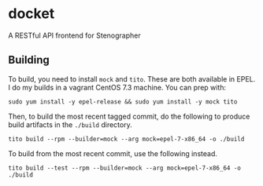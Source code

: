 # docket
A RESTful API frontend for Stenographer

## Building

To build, you need to install `mock` and `tito`. These are both available in EPEL. I do my builds in a vagrant CentOS 7.3 machine. You can prep with:

```
sudo yum install -y epel-release && sudo yum install -y mock tito
```

Then, to build the most recent tagged commit, do the following to produce build artifacts in the `./build` directory.

```
tito build --rpm --builder=mock --arg mock=epel-7-x86_64 -o ./build
```

To build from the most recent commit, use the following instead.

```
tito build --test --rpm --builder=mock --arg mock=epel-7-x86_64 -o ./build
```
